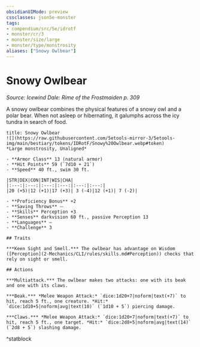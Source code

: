 ```yaml
---
obsidianUIMode: preview
cssclasses: json5e-monster
tags:
- compendium/src/5e/idrotf
- monster/cr/3
- monster/size/large
- monster/type/monstrosity
aliases: ["Snowy Owlbear"]
---
```

# Snowy Owlbear
*Source: Icewind Dale: Rime of the Frostmaiden p. 309*  

A snowy owlbear combines the physical features of a snowy owl and a polar bear. When not asleep or hibernating, it galumphs across the icy tundra in search of food.

```ad-statblock
title: Snowy Owlbear
![](https://raw.githubusercontent.com/5etools-mirror-3/5etools-img/main/bestiary/tokens/IDRotF/Snowy%20Owlbear.webp#token)
*Large monstrosity, Unaligned*

- **Armor Class** 13 (natural armor)
- **Hit Points** 59 (`7d10 + 21`)
- **Speed** 40 ft., swim 30 ft.

|STR|DEX|CON|INT|WIS|CHA|
|:---:|:---:|:---:|:---:|:---:|:---:|
|20 (+5)|12 (+1)|17 (+3)| 3 (-4)|12 (+1)| 7 (-2)|

- **Proficiency Bonus** +2
- **Saving Throws** ⏤
- **Skills** Perception +3
- **Senses** darkvision 60 ft., passive Perception 13
- **Languages** —
- **Challenge** 3

## Traits

***Keen Sight and Smell.*** The owlbear has advantage on Wisdom ([Perception](2-Mechanics/CLI/rules/skills.md#Perception)) checks that rely on sight or smell.

## Actions

***Multiattack.*** The owlbear makes two attacks: one with its beak and one with its claws.

***Beak.*** *Melee Weapon Attack:* `dice:1d20+7|noform|text(+7)` to hit, reach 5 ft., one creature. *Hit:* `dice:1d10+5|noform|avg|text(10)` (`1d10 + 5`) piercing damage.

***Claws.*** *Melee Weapon Attack:* `dice:1d20+7|noform|text(+7)` to hit, reach 5 ft., one target. *Hit:* `dice:2d8+5|noform|avg|text(14)` (`2d8 + 5`) slashing damage.
```
^statblock